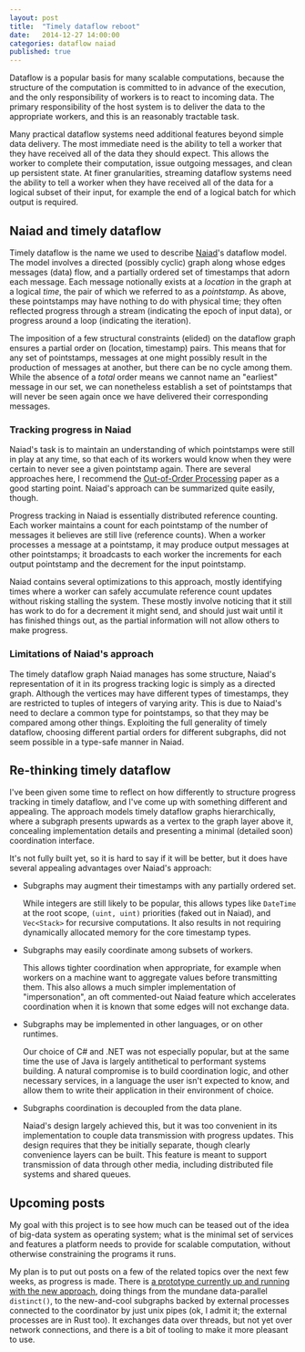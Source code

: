 ```yaml
---
layout: post
title:  "Timely dataflow reboot"
date:   2014-12-27 14:00:00
categories: dataflow naiad
published: true
---
```


Dataflow is a popular basis for many scalable computations, because the structure of the computation is committed to in advance of the execution, and the only responsibility of workers is to react to incoming data. The primary responsibility of the host system is to deliver the data to the appropriate workers, and this is an reasonably tractable task.

Many practical dataflow systems need additional features beyond simple data delivery. The most immediate need is the ability to tell a worker that they have received all of the data they should expect. This allows the worker to complete their computation, issue outgoing messages, and clean up persistent state. At finer granularities, streaming dataflow systems need the ability to tell a worker when they have received all of the data for a logical subset of their input, for example the end of a logical batch for which output is required.

## Naiad and timely dataflow ##

Timely dataflow is the name we used to describe [Naiad](http://research.microsoft.com/)'s dataflow model. The model involves a directed (possibly cyclic) graph along whose edges messages (data) flow, and a partially ordered set of timestamps that adorn each message. Each message notionally exists at a *location* in the graph at a logical *time*, the pair of which we referred to as a *pointstamp*. As above, these pointstamps may have nothing to do with physical time; they often reflected progress through a stream (indicating the epoch of input data), or progress around a loop (indicating the iteration).

The imposition of a few structural constraints (elided) on the dataflow graph ensures a partial order on (location, timestamp) pairs. This means that for any set of pointstamps, messages at one might possibly result in the production of messages at another, but there can be no cycle among them. While the absence of a *total* order means we cannot name an "earliest" message in our set, we can nonetheless establish a set of pointstamps that will never be seen again once we have delivered their corresponding messages.

### Tracking progress in Naiad

Naiad's task is to maintain an understanding of which pointstamps were still in play at any time, so that each of its workers would know when they were certain to never see a given pointstamp again. There are several approaches here, I recommend the [Out-of-Order Processing](http://www.vldb.org/pvldb/1/1453890.pdf) paper as a good starting point. Naiad's approach can be summarized quite easily, though.

Progress tracking in Naiad is essentially distributed reference counting. Each worker maintains a count for each pointstamp of the number of messages it believes are still live (reference counts). When a worker processes a message at a pointstamp, it may produce output messages at other pointstamps; it broadcasts to each worker the increments for each output pointstamp and the decrement for the input pointstamp.

Naiad contains several optimizations to this approach, mostly identifying times where a worker can safely accumulate reference count updates without risking stalling the system. These mostly involve noticing that it still has work to do for a decrement it might send, and should just wait until it has finished things out, as the partial information will not allow others to make progress.

### Limitations of Naiad's approach

The timely dataflow graph Naiad manages has some structure, Naiad's representation of it in its progress tracking logic is simply as a directed graph. Although the vertices may have different types of timestamps, they are restricted to tuples of integers of varying arity. This is due to Naiad's need to declare a common type for pointstamps, so that they may be compared among other things. Exploiting the full generality of timely dataflow, choosing different partial orders for different subgraphs, did not seem possible in a type-safe manner in Naiad.

## Re-thinking timely dataflow

I've been given some time to reflect on how differently to structure progress tracking in timely dataflow, and I've come up with something different and appealing. The approach models timely dataflow graphs hierarchically, where a subgraph presents upwards as a vertex to the graph layer above it, concealing implementation details and presenting a minimal (detailed soon) coordination interface.

It's not fully built yet, so it is hard to say if it will be better, but it does have several appealing advantages over Naiad's approach:

*   Subgraphs may augment their timestamps with any partially ordered set.

    While integers are still likely to be popular, this allows types like `DateTime` at the root scope, `(uint, uint)` priorities (faked out in Naiad), and `Vec<Stack>` for recursive computations. It also results in not requiring dynamically allocated memory for the core timestamp types.

*   Subgraphs may easily coordinate among subsets of workers.

    This allows tighter coordination when appropriate, for example when workers on a machine want to aggregate values before transmitting them. This also allows a much simpler implementation of "impersonation", an oft commented-out Naiad feature which accelerates coordination when it is known that some edges will not exchange data.

*   Subgraphs may be implemented in other languages, or on other runtimes.

    Our choice of C# and .NET was not especially popular, but at the same time the use of Java is largely antithetical to performant systems building. A natural compromise is to build coordination logic, and other necessary services, in a language the user isn't expected to know, and allow them to write their application in their environment of choice.

*   Subgraphs coordination is decoupled from the data plane.

    Naiad's design largely achieved this, but it was too convenient in its implementation to couple data transmission with progress updates. This design requires that they be initially separate, though clearly convenience layers can be built. This feature is meant to support transmission of data through other media, including distributed file systems and shared queues.

## Upcoming posts

My goal with this project is to see how much can be teased out of the idea of big-data system as operating system; what is the minimal set of services and features a platform needs to provide for scalable computation, without otherwise constraining the programs it runs.

My plan is to put out posts on a few of the related topics over the next few weeks, as progress is made. There is [a prototype currently up and running with the new approach](https://github.com/frankmcsherry/timely-dataflow), doing things from the mundane data-parallel `distinct()`, to the new-and-cool subgraphs backed by external processes connected to the coordinator by just unix pipes (ok, I admit it; the external processes are in Rust too). It exchanges data over threads, but not yet over network connections, and there is a bit of tooling to make it more pleasant to use.

